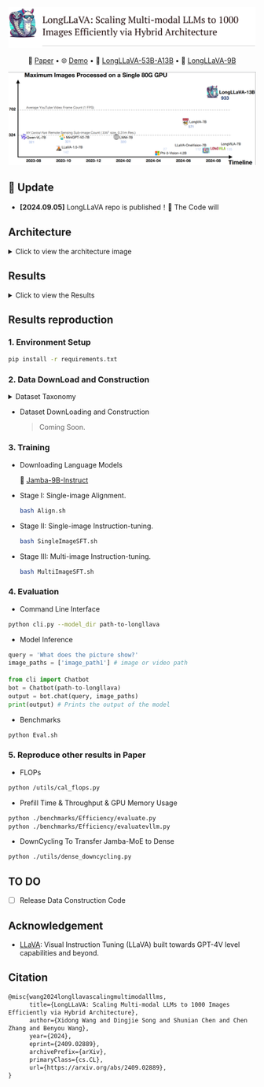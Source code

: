 ![header](./assets/header.png) 

<p align="center">
   📃 <a href="https://arxiv.org/abs/2409.02889" target="_blank">Paper</a> • 🌐 <a href="" target="_blank">Demo</a> • 🤗 <a href="https://huggingface.co/FreedomIntelligence/LongLLaVA-53B-A13B" target="_blank">LongLLaVA-53B-A13B</a> • 🤗 <a href="https://huggingface.co/FreedomIntelligence/LongLLaVA-9B" target="_blank">LongLLaVA-9B</a> 
</p>

![efficiency](./assets/singleGPU.png) 

## 🌈 Update

* **[2024.09.05]** LongLLaVA repo is published！🎉 The Code will

## Architecture

<details>
  <summary>Click to view the architecture image</summary>

  ![Architecture Image](./assets/arch.png)

</details>


## Results

<details>
  <summary>Click to view the Results</summary>

  - Main Results
      ![Main Results](./assets/result1.png) 
  - Diagnostic Results
      ![Diagnostic Results](./assets/diaresult.png)
  - Video-NIAH
      ![Video-NIAH](./assets/NIAH.png)

</details>



## Results reproduction

### 1. Environment Setup

  ```bash
  pip install -r requirements.txt
  ```

### 2. Data DownLoad and Construction

<details>
  <summary>Dataset Taxonomy</summary>

  ![Dataset](./assets/dataset.png) 

</details>

- Dataset DownLoading and Construction
  > Coming Soon.




### 3. Training

- Downloading Language Models
  <p align="left">
   🤗 <a href="https://huggingface.co/FreedomIntelligence/Jamba-9B-Instruct" target="_blank">Jamba-9B-Instruct</a> 
  </p>

- Stage I: Single-image Alignment.
  ```bash
  bash Align.sh
  ```
- Stage II: Single-image Instruction-tuning.
  ```bash
  bash SingleImageSFT.sh
  ```
- Stage III: Multi-image Instruction-tuning. 
  ```bash
  bash MultiImageSFT.sh
  ```

### 4. Evaluation

- Command Line Interface

```bash
python cli.py --model_dir path-to-longllava
```


- Model Inference

```python
query = 'What does the picture show?'
image_paths = ['image_path1'] # image or video path

from cli import Chatbot
bot = Chatbot(path-to-longllava)
output = bot.chat(query, image_paths)
print(output) # Prints the output of the model
```

- Benchmarks
```bash
python Eval.sh
```


### 5. Reproduce other results in Paper

- FLOPs
```bash
python /utils/cal_flops.py
```

- Prefill Time & Throughput & GPU Memory Usage
```bash
python ./benchmarks/Efficiency/evaluate.py
python ./benchmarks/Efficiency/evaluatevllm.py
```

- DownCycling
To Transfer Jamba-MoE to Dense 
```bash
python ./utils/dense_downcycling.py
```


## TO DO

- [ ] Release Data Construction Code

## Acknowledgement

- [LLaVA](https://github.com/haotian-liu/LLaVA): Visual Instruction Tuning (LLaVA) built towards GPT-4V level capabilities and beyond.

## Citation

```
@misc{wang2024longllavascalingmultimodalllms,
      title={LongLLaVA: Scaling Multi-modal LLMs to 1000 Images Efficiently via Hybrid Architecture}, 
      author={Xidong Wang and Dingjie Song and Shunian Chen and Chen Zhang and Benyou Wang},
      year={2024},
      eprint={2409.02889},
      archivePrefix={arXiv},
      primaryClass={cs.CL},
      url={https://arxiv.org/abs/2409.02889}, 
}
```

